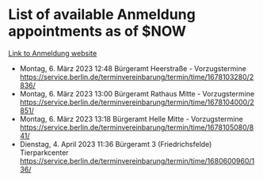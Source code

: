 # List of available Anmeldung appointments as of $NOW
[Link to Anmeldung website](https://service.berlin.de/terminvereinbarung/termin/tag.php?termin=1&anliegen[]=120686&dienstleisterlist=122210,122217,327316,122219,327312,122227,327314,122231,327346,122243,327348,122254,122252,329742,122260,329745,122262,329748,122271,327278,122273,327274,122277,327276,330436,122280,327294,122282,327290,122284,327292,122291,327270,122285,327266,122286,327264,122296,327268,150230,329760,122297,327286,122294,327284,122312,329763,122314,329775,122304,327330,122311,327334,122309,327332,317869,122281,327352,122279,329772,122283,122276,327324,122274,327326,122267,329766,122246,327318,122251,327320,122257,327322,122208,327298,122226,327300&herkunft=http%3A%2F%2Fservice.berlin.de%2Fdienstleistung%2F120686%2F)
- Montag, 6. März 2023 12:48 Bürgeramt Heerstraße - Vorzugstermine https://service.berlin.de/terminvereinbarung/termin/time/1678103280/2836/
- Montag, 6. März 2023 13:00 Bürgeramt Rathaus Mitte - Vorzugstermine https://service.berlin.de/terminvereinbarung/termin/time/1678104000/2851/
- Montag, 6. März 2023 13:18 Bürgeramt Helle Mitte - Vorzugstermine https://service.berlin.de/terminvereinbarung/termin/time/1678105080/841/
- Dienstag, 4. April 2023 11:36 Bürgeramt 3 (Friedrichsfelde) Tierparkcenter https://service.berlin.de/terminvereinbarung/termin/time/1680600960/136/
